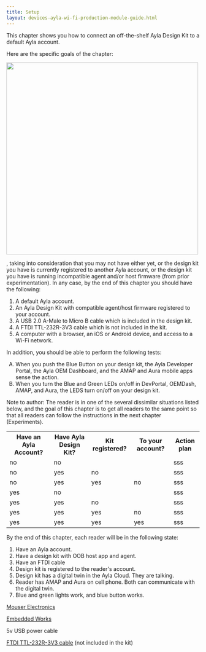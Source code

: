 ```yaml
---
title: Setup
layout: devices-ayla-wi-fi-production-module-guide.html
---
```


This chapter shows you how to connect an off-the-shelf Ayla Design Kit to a default Ayla account. 

Here are the specific goals of the chapter:

<div class="image"><img src="images/sss.jpg" width=500></div>





, taking into consideration that you may not have either yet, or the design kit you have is currently registered to another Ayla account, or the design kit you have is running incompatible agent and/or host firmware (from prior experimentation). In any case, by the end of this chapter you should have the following:

1. A default Ayla account.
1. An Ayla Design Kit with compatible agent/host firmware registered to your account.
1. A USB 2.0 A-Male to Micro B cable which is included in the design kit.
1. A FTDI TTL-232R-3V3 cable which is not included in the kit.
1. A computer with a browser, an iOS or Android device, and access to a Wi-Fi network.

In addition, you should be able to perform the following tests:

<ol style="list-style-type: upper-alpha;">
<li>When you push the Blue Button on your design kit, the Ayla Developer Portal, the Ayla OEM Dashboard, and the AMAP and Aura mobile apps sense the action. </li>
<li>When you turn the Blue and Green LEDs on/off in DevPortal, OEMDash, AMAP, and Aura, the LEDS turn on/off on your design kit. </li>
</ol>







Note to author: The reader is in one of the several dissimilar situations listed below, and the goal of this chapter is to get all readers to the same point so that all readers can follow the instructions in the next chapter (Experiments).

<table>
<tr>
<th class="center">Have an Ayla Account?</th>
<th class="center">Have Ayla Design Kit?</th>
<th class="center">Kit registered?</th>
<th class="center">To your account?</th>
<th class="center">Action plan</th>
</tr>
<tr>
<td>no</td>
<td>no</td>
<td>&nbsp;</td>
<td>&nbsp;</td>
<td>sss</td>
</tr>
<tr>
<td>no</td>
<td>yes</td>
<td>no</td>
<td>&nbsp;</td>
<td>sss</td>
</tr>
<tr>
<td>no</td>
<td>yes</td>
<td>yes</td>
<td>no</td>
<td>sss</td>
</tr>
<tr>
<td>yes</td>
<td>no</td>
<td>&nbsp;</td>
<td>&nbsp;</td>
<td>sss</td>
</tr>
<tr>
<td>yes</td>
<td>yes</td>
<td>no</td>
<td>&nbsp;</td>
<td>sss</td>
</tr>
<tr>
<td>yes</td>
<td>yes</td>
<td>yes</td>
<td>no</td>
<td>sss</td>
</tr>
<tr>
<td>yes</td>
<td>yes</td>
<td>yes</td>
<td>yes</td>
<td>sss</td>
</tr>
</table>

By the end of this chapter, each reader will be in the following state:

1. Have an Ayla account.
1. Have a design kit with OOB host app and agent. 
1. Have an FTDI cable
1. Design kit is registered to the reader's account.
1. Design kit has a digital twin in the Ayla Cloud. They are talking. 
1. Reader has AMAP and Aura on cell phone. Both can communicate with the digital twin. 
1. Blue and green lights work, and blue button works.  


[Mouser Electronics](https://www.mouser.com/ProductDetail/LBWB1ZZYDZ-BTEMP-AYLAKIT?R=0virtualkey0virtualkeyLBWB1ZZYDZ-BTEMP-AYLAKIT)

[Embedded Works](http://www.embeddedworks.net/ayla.html)

5v USB power cable

[FTDI TTL-232R-3V3 cable](https://www.mouser.com/ProductDetail/FTDI/TTL-232R-3V3/?qs=Xb8IjHhkxj627GFcejHp0Q%3d%3d&gclid=EAIaIQobChMIzd6618P22wIVCJRpCh1owgzsEAAYASAAEgIItvD_BwE) (not included in the kit)
